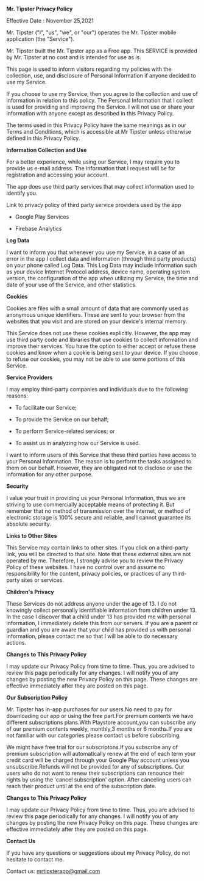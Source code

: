 **Mr. Tipster Privacy Policy**

Effective Date : November 25,2021

Mr. Tipster ("I", "us", "we", or "our") operates the Mr. Tipster mobile application (the "Service").

Mr. Tipster built the Mr. Tipster app as a Free app. This SERVICE is provided by Mr. Tipster at no cost and is intended for use as is.

This page is used to inform visitors regarding my policies with the collection, use, and disclosure of Personal Information if anyone decided to use my Service.

If you choose to use my Service, then you agree to the collection and use of information in relation to this policy. The Personal Information that I collect is used for providing and improving the Service. I will not use or share your information with anyone except as described in this Privacy Policy.

The terms used in this Privacy Policy have the same meanings as in our Terms and Conditions, which is accessible at Mr Tipster unless otherwise defined in this Privacy Policy.

**Information Collection and Use**

For a better experience, while using our Service, I may require you to provide us e-mail address. The information that I request will be for registration and accessing your account.

The app does use third party services that may collect information used to identify you.

Link to privacy policy of third party service providers used by the app

- Google Play Services

- Firebase Analytics

**Log Data**

I want to inform you that whenever you use my Service, in a case of an error in the app I collect data and information (through third party products) on your phone called Log Data. This Log Data may include information such as your device Internet Protocol address, device name, operating system version, the configuration of the app when utilizing my Service, the time and date of your use of the Service, and other statistics.

**Cookies**

Cookies are files with a small amount of data that are commonly used as anonymous unique identifiers. These are sent to your browser from the websites that you visit and are stored on your device's internal memory.

This Service does not use these cookies explicitly. However, the app may use third party code and libraries that use cookies to collect information and improve their services. You have the option to either accept or refuse these cookies and know when a cookie is being sent to your device. If you choose to refuse our cookies, you may not be able to use some portions of this Service.

**Service Providers**

I may employ third-party companies and individuals due to the following reasons:

- To facilitate our Service;

- To provide the Service on our behalf;

- To perform Service-related services; or

- To assist us in analyzing how our Service is used.

I want to inform users of this Service that these third parties have access to your Personal Information. The reason is to perform the tasks assigned to them on our behalf. However, they are obligated not to disclose or use the information for any other purpose.

**Security**

I value your trust in providing us your Personal Information, thus we are striving to use commercially acceptable means of protecting it. But remember that no method of transmission over the internet, or method of electronic storage is 100% secure and reliable, and I cannot guarantee its absolute security.

**Links to Other Sites**

This Service may contain links to other sites. If you click on a third-party link, you will be directed to that site. Note that these external sites are not operated by me. Therefore, I strongly advise you to review the Privacy Policy of these websites. I have no control over and assume no responsibility for the content, privacy policies, or practices of any third-party sites or services.

**Children's Privacy**

These Services do not address anyone under the age of 13. I do not knowingly collect personally identifiable information from children under 13. In the case I discover that a child under 13 has provided me with personal information, I immediately delete this from our servers. If you are a parent or guardian and you are aware that your child has provided us with personal information, please contact me so that I will be able to do necessary actions.

**Changes to This Privacy Policy**

I may update our Privacy Policy from time to time. Thus, you are advised to review this page periodically for any changes. I will notify you of any changes by posting the new Privacy Policy on this page. These changes are effective immediately after they are posted on this page.

**Our Subscription Policy**

Mr. Tipster has in-app purchases for our users.No need to pay for downloading our app or using the free part.For premium contents we have different subscriptions plans.With Playstore account,you can subscribe any of our premium contents weekly, monthly,3 months or 6 months.If you are not familiar with our categories please contact us before subscribing.

We might have free trial for our subscriptons.If you subscribe any of premium subscription will automatically renew at the end of each term your credit card will be charged through your Google Play account unless you unsubscribe.Refunds will not be provided for any of subscriptions. Our users who do not want to renew their subscriptions can renounce their rights by using the 'cancel subscription' option. After canceling users can reach their product until at the end of the subscription date.

**Changes to This Privacy Policy**

I may update our Privacy Policy from time to time. Thus, you are advised to review this page periodically for any changes. I will notify you of any changes by posting the new Privacy Policy on this page. These changes are effective immediately after they are posted on this page.

**Contact Us**

If you have any questions or suggestions about my Privacy Policy, do not hesitate to contact me.

Contact us: mrtipsterapp@gmail.com
